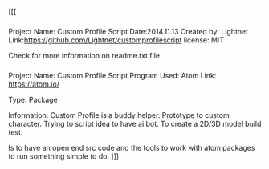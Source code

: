 [[[
###

   Project Name: Custom Profile Script
   Date:2014.11.13
   Created by: Lightnet
   Link:https://github.com/Lightnet/customprofilescript
   license: MIT

  Check for more information on readme.txt file.

###


Project Name: Custom Profile Script
Program Used: Atom
Link: https://atom.io/

Type: Package

Information: Custom Profile is a buddy helper. Prototype to custom character.
Trying to script idea to have ai bot. To create a 2D/3D model build test.

Is to have an open end src code and the tools to work with atom packages to run
something simple to do.
]]]
